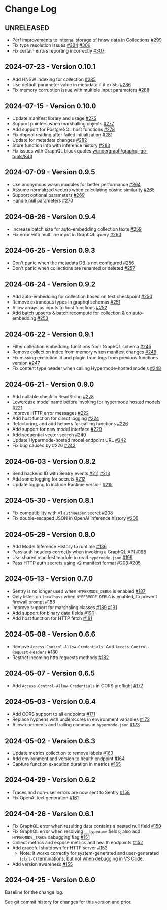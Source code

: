# Change Log

## UNRELEASED

- Perf improvements to internal storage of hnsw data in Collections [#299](https://github.com/hypermodeAI/runtime/pull/299)
- Fix type resolution issues [#304](https://github.com/hypermodeAI/runtime/pull/304) [#306](https://github.com/hypermodeAI/runtime/pull/306)
- Fix certain errors reporting incorrectly [#307](https://github.com/hypermodeAI/runtime/pull/307)

## 2024-07-23 - Version 0.10.1

- Add HNSW indexing for collection [#285](https://github.com/hypermodeAI/runtime/pull/285)
- Use default parameter value in metadata if it exists [#286](https://github.com/hypermodeAI/runtime/pull/286)
- Fix memory corruption issue with multiple input parameters [#288](https://github.com/hypermodeAI/runtime/pull/288)

## 2024-07-15 - Version 0.10.0

- Update manifest library and usage [#275](https://github.com/hypermodeAI/runtime/pull/275)
- Support pointers when marshalling objects [#277](https://github.com/hypermodeAI/runtime/pull/277)
- Add support for PostgreSQL host functions [#278](https://github.com/hypermodeAI/runtime/pull/278)
- Fix dbpool reading after failed initialization [#281](https://github.com/hypermodeAI/runtime/pull/281)
- Update for metadata changes [#282](https://github.com/hypermodeAI/runtime/pull/282)
- Store function info with inference history [#283](https://github.com/hypermodeAI/runtime/pull/283)
- Fix issues with GraphQL block quotes [wundergraph/graphql-go-tools/843](https://github.com/wundergraph/graphql-go-tools/pull/843)

## 2024-07-09 - Version 0.9.5

- Use anonymous wasm modules for better performance [#264](https://github.com/hypermodeAI/runtime/pull/264)
- Assume normalized vectors when calculating cosine similarity [#265](https://github.com/hypermodeAI/runtime/pull/265)
- Support optional parameters [#269](https://github.com/hypermodeAI/runtime/pull/269)
- Handle null parameters [#270](https://github.com/hypermodeAI/runtime/pull/2270)

## 2024-06-26 - Version 0.9.4

- Increase batch size for auto-embedding collection texts [#259](https://github.com/hypermodeAI/runtime/pull/259)
- Fix error with multiline input in GraphQL query [#260](https://github.com/hypermodeAI/runtime/pull/260)

## 2024-06-25 - Version 0.9.3

- Don't panic when the metadata DB is not configured [#256](https://github.com/hypermodeAI/runtime/pull/256)
- Don't panic when collections are renamed or deleted [#257](https://github.com/hypermodeAI/runtime/pull/257)

## 2024-06-24 - Version 0.9.2

- Add auto-embedding for collection based on text checkpoint [#250](https://github.com/hypermodeAI/runtime/pull/250)
- Remove extraneous types in graphql schemas [#251](https://github.com/hypermodeAI/runtime/pull/251)
- Allow arrays as inputs to host functions [#252](https://github.com/hypermodeAI/runtime/pull/252)
- Add batch upserts & batch recompute for collection & on auto-embedding [#253](https://github.com/hypermodeAI/runtime/pull/253)

## 2024-06-22 - Version 0.9.1

- Filter collection embedding functions from GraphQL schema [#245](https://github.com/hypermodeAI/runtime/pull/245)
- Remove collection index from memory when manifest changes [#246](https://github.com/hypermodeAI/runtime/pull/246)
- Fix missing execution id and plugin from logs from previous functions version [#247](https://github.com/hypermodeAI/runtime/pull/247)
- Fix content type header when calling Hypermode-hosted models [#248](https://github.com/hypermodeAI/runtime/pull/248)

## 2024-06-21 - Version 0.9.0

- Add nullable check in ReadString [#228](https://github.com/hypermodeAI/runtime/pull/228)
- Lowercase model name before invoking for hypermode hosted models [#221](https://github.com/hypermodeAI/runtime/pull/221)
- Improve HTTP error messages [#222](https://github.com/hypermodeAI/runtime/pull/222)
- Add host function for direct logging [#224](https://github.com/hypermodeAI/runtime/pull/224)
- Refactoring, and add helpers for calling functions [#226](https://github.com/hypermodeAI/runtime/pull/226)
- Add support for new model interface [#229](https://github.com/hypermodeAI/runtime/pull/229)
- Add sequential vector search [#240](https://github.com/hypermodeAI/runtime/pull/240)
- Update Hypermode-hosted model endpoint URL [#242](https://github.com/hypermodeAI/runtime/pull/242)
- Fix bug caused by #226 [#243](https://github.com/hypermodeAI/runtime/pull/243)

## 2024-06-03 - Version 0.8.2

- Send backend ID with Sentry events [#211](https://github.com/hypermodeAI/runtime/pull/211) [#213](https://github.com/hypermodeAI/runtime/pull/213)
- Add some logging for secrets [#212](https://github.com/hypermodeAI/runtime/pull/212)
- Update logging to include Runtime version [#215](https://github.com/hypermodeAI/runtime/pull/215)

## 2024-05-30 - Version 0.8.1

- Fix compatibility with v1 `authHeader` secret [#208](https://github.com/hypermodeAI/runtime/pull/208)
- Fix double-escaped JSON in OpenAI inference history [#209](https://github.com/hypermodeAI/runtime/pull/209)

## 2024-05-29 - Version 0.8.0

- Add Model Inference History to runtime [#186](https://github.com/hypermodeAI/runtime/pull/186)
- Pass auth headers correctly when invoking a GraphQL API [#196](https://github.com/hypermodeAI/runtime/pull/196)
- Use shared manifest module to read `hypermode.json` [#199](https://github.com/hypermodeAI/runtime/pull/199)
- Pass HTTP auth secrets using v2 manifest format [#203](https://github.com/hypermodeAI/runtime/pull/203) [#205](https://github.com/hypermodeAI/runtime/pull/205)

## 2024-05-13 - Version 0.7.0

- Sentry is no longer used when `HYPERMODE_DEBUG` is enabled [#187](https://github.com/hypermodeAI/runtime/pull/187)
- Only listen on `localhost` when `HYPERMODE_DEBUG` is enabled, to prevent firewall prompt [#188](https://github.com/hypermodeAI/runtime/pull/188)
- Improve support for marshaling classes [#189](https://github.com/hypermodeAI/runtime/pull/189) [#191](https://github.com/hypermodeAI/runtime/pull/191)
- Add support for binary data fields [#190](https://github.com/hypermodeAI/runtime/pull/190)
- Add host function for HTTP fetch [#191](https://github.com/hypermodeAI/runtime/pull/191)

## 2024-05-08 - Version 0.6.6

- Remove `Access-Control-Allow-Credentials`. Add `Access-Control-Request-Headers` [#180](https://github.com/hypermodeAI/runtime/pull/180)
- Restrict incoming http requests methods [#182](https://github.com/hypermodeAI/runtime/pull/182)

## 2024-05-07 - Version 0.6.5

- Add `Access-Control-Allow-Credentials` in CORS preflight [#177](https://github.com/hypermodeAI/runtime/pull/177)

## 2024-05-03 - Version 0.6.4

- Add CORS support to all endpoints [#171](https://github.com/hypermodeAI/runtime/pull/171)
- Replace hyphens with underscores in environment variables [#172](https://github.com/hypermodeAI/runtime/pull/172)
- Allow comments and trailing commas in `hypermode.json` [#173](https://github.com/hypermodeAI/runtime/pull/173)

## 2024-05-02 - Version 0.6.3

- Update metrics collection to remove labels [#163](https://github.com/hypermodeAI/runtime/pull/163)
- Add environment and version to health endpoint [#164](https://github.com/hypermodeAI/runtime/pull/164)
- Capture function execution duration in metrics [#165](https://github.com/hypermodeAI/runtime/pull/165)

## 2024-04-29 - Version 0.6.2

- Traces and non-user errors are now sent to Sentry [#158](https://github.com/hypermodeAI/runtime/issues/158)
- Fix OpenAI text generation [#161](https://github.com/hypermodeAI/runtime/issues/161)

## 2024-04-26 - Version 0.6.1

- Fix GraphQL error when resulting data contains a nested null field [#150](https://github.com/hypermodeAI/runtime/issues/150)
- Fix GraphQL error when resolving `__typename` fields; also add `HYPERMODE_TRACE` debugging flag [#151](https://github.com/hypermodeAI/runtime/issues/151)
- Collect metrics and expose metrics and health endpoints [#152](https://github.com/hypermodeAI/runtime/issues/152)
- Add graceful shutdown for HTTP server  [#153](https://github.com/hypermodeAI/runtime/issues/153)
  - Note: It works correctly for system-generated and user-generated (`ctrl-C`) terminations, but [not when debugging in VS Code](https://github.com/golang/vscode-go/issues/120).
- Add version awareness [#155](https://github.com/hypermodeAI/runtime/issues/155)

## 2024-04-25 - Version 0.6.0

Baseline for the change log.

See git commit history for changes for this version and prior.
